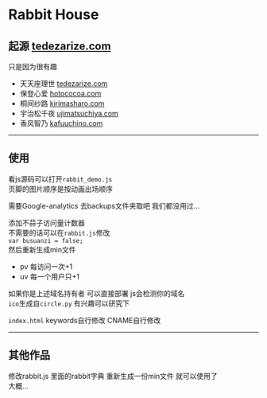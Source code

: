# Rabbit House
 
## 起源 [tedezarize.com](http://tedezarize.com)
 
只是因为很有趣  
* 天天座理世 [tedezarize.com](http://tedezarize.com) 
* 保登心爱 [hotococoa.com](https://hotococoa.com/)   
* 桐间纱路 [kirimasharo.com](https://kirimasharo.com/)   
* 宇治松千夜 [ujimatsuchiya.com](https://ujimatsuchiya.com/)  
* 香风智乃 [kafuuchino.com](http://kafuuchino.com/)   
 
*** 
## 使用 
看js源码可以打开`rabbit_demo.js`  
页脚的图片顺序是按动画出场顺序  
 
需要Google-analytics 去backups文件夹取吧 我们都没用过...
 
添加不蒜子访问量计数器  
不需要的话可以在`rabbit.js`修改   
`var busuanzi = false;`  
然后重新生成min文件 
* pv 每访问一次+1
* uv 每一个用户只+1 
 
如果你是上述域名持有者 可以直接部署 js会检测你的域名    
`ico`生成自`circle.py` 有兴趣可以研究下  
 
`index.html` keywords自行修改
CNAME自行修改
 
*** 
## 其他作品 
修改rabbit.js 里面的rabbit字典 重新生成一份min文件 就可以使用了   
大概...
 